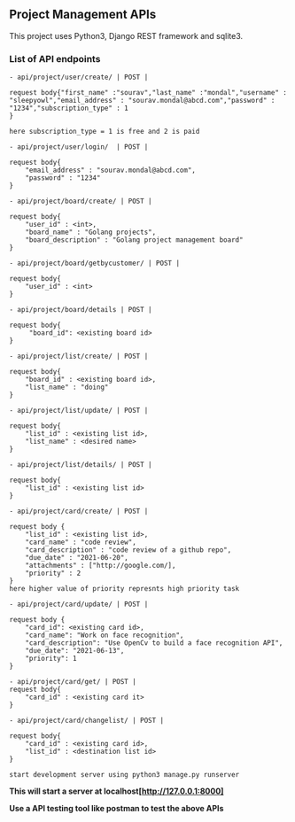 ## Project Management APIs
This project uses Python3, Django REST framework and sqlite3.
### List of API endpoints
```
- api/project/user/create/ | POST | 

request body{"first_name" :"sourav","last_name" :"mondal","username" : "sleepyowl","email_address" : "sourav.mondal@abcd.com","password" : "1234","subscription_type" : 1
}

here subscription_type = 1 is free and 2 is paid

```
```
- api/project/user/login/  | POST |

request body{
    "email_address" : "sourav.mondal@abcd.com",
    "password" : "1234"
}

```

```
- api/project/board/create/ | POST |

request body{
    "user_id" : <int>,
    "board_name" : "Golang projects",
    "board_description" : "Golang project management board"
}

```
```
- api/project/board/getbycustomer/ | POST |

request body{
    "user_id" : <int>
}

```
```
- api/project/board/details | POST |

request body{
     "board_id": <existing board id>
}
```

```
- api/project/list/create/ | POST |

request body{
    "board_id" : <existing board id>,
    "list_name" : "doing"
}

```
```
- api/project/list/update/ | POST |

request body{
    "list_id" : <existing list id>,
    "list_name" : <desired name>
}

```
```
- api/project/list/details/ | POST |

request body{
    "list_id" : <existing list id>
}

```
```
- api/project/card/create/ | POST |

request body {
    "list_id" : <existing list id>,
    "card_name" : "code review",
    "card_description" : "code review of a github repo",
    "due_date" : "2021-06-20",
    "attachments" : ["http://google.com/],
    "priority" : 2
}
here higher value of priority represnts high priority task
```
```
- api/project/card/update/ | POST |

request body {
    "card_id": <existing card id>,
    "card_name": "Work on face recognition",
    "card_description": "Use OpenCv to build a face recognition API",
    "due_date": "2021-06-13",
    "priority": 1
}

```
```
- api/project/card/get/ | POST |
request body{
    "card_id" : <existing card it>
}
```
```
- api/project/card/changelist/ | POST |

request body{
    "card_id" : <existing card id>,
    "list_id" : <destination list id>
}

```
```
start development server using python3 manage.py runserver
```
**This will start a server at localhost[http://127.0.0.1:8000]**

**Use a API testing tool like postman to test the above APIs**